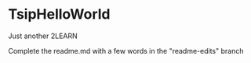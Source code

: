 # TsipHelloWorld
Just another 2LEARN 

Complete the readme.md with a few words in the "readme-edits" branch
